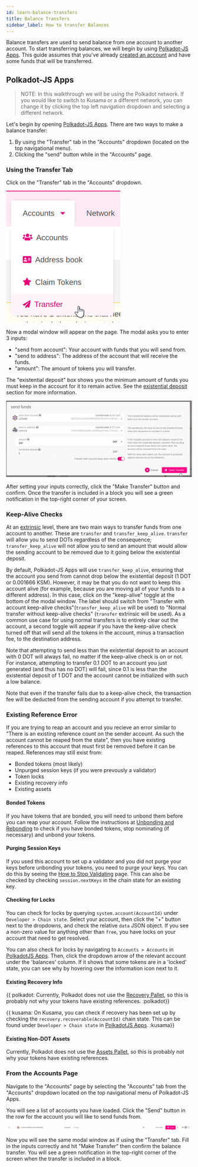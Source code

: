 ```yaml
---
id: learn-balance-transfers
title: Balance Transfers
sidebar_label: How to transfer Balances
---
```


Balance transfers are used to send balance from one account to another account. To start
transferring balances, we will begin by using [Polkadot-JS Apps][]. This guide assumes that you've
already [created an account](learn-account-generation) and have some funds that will be transferred.

## Polkadot-JS Apps

> NOTE: In this walkthrough we will be using the Polkadot network. If you would like to switch to
> Kusama or a different network, you can change it by clicking the top left navigation dropdown and
> selecting a different network.

Let's begin by opening [Polkadot-JS Apps][]. There are two ways to make a balance transfer:

1. By using the "Transfer" tab in the "Accounts" dropdown (located on the top navigational menu).
2. Clicking the "send" button while in the "Accounts" page.

### Using the Transfer Tab

Click on the "Transfer" tab in the "Accounts" dropdown.

![transfer](assets/transfer-1.png)

Now a modal window will appear on the page. The modal asks you to enter 3 inputs:

- "send from account": Your account with funds that you will send from.
- "send to address": The address of the account that will receive the funds.
- "amount": The amount of tokens you will transfer.

The "existential deposit" box shows you the minimum amount of funds you must keep in the account for
it to remain active. See the [existential deposit][] section for more information.

![transfer](assets/transfer-2.png)

After setting your inputs correctly, click the "Make Transfer" button and confirm. Once the transfer
is included in a block you will see a green notification in the top-right corner of your screen.

### Keep-Alive Checks

At an [extrinsic](glossary#extrinsic) level, there are two main ways to transfer funds from one
account to another. These are `transfer` and `transfer_keep_alive`. `transfer` will allow you to
send DOTs regardless of the consequence; `transfer_keep_alive` will not allow you to send an amount
that would allow the sending account to be removed due to it going below the existential deposit.

By default, Polkadot-JS Apps will use `transfer_keep_alive`, ensuring that the account you send from
cannot drop below the existential deposit (1 DOT or 0.001666 KSM). However, it may be that you do
not want to keep this account alive (for example, because you are moving all of your funds to a
different address). In this case, click on the "keep-alive" toggle at the bottom of the modal
window. The label should switch from "Transfer with account keep-alive checks"(`transfer_keep_alive`
will be used) to "Normal transfer without keep-alive checks" (`transfer` extrinsic will be used). As
a common use case for using normal transfers is to entirely clear out the account, a second toggle
will appear if you have the keep-alive check turned off that will send all the tokens in the
account, minus a transaction fee, to the destination address.

Note that attempting to send less than the existential deposit to an account with 0 DOT will always
fail, no matter if the keep-alive check is on or not. For instance, attempting to transfer 0.1 DOT
to an account you just generated (and thus has no DOT) will fail, since 0.1 is less than the
existential deposit of 1 DOT and the account cannot be initialized with such a low balance.

Note that even if the transfer fails due to a keep-alive check, the transaction fee will be deducted
from the sending account if you attempt to transfer.

### Existing Reference Error

<!-- These will be useful for future updates to this section: -->
<!-- https://github.com/substrate-developer-hub/substrate-developer-hub.github.io/issues/965 -->
<!-- https://github.com/w3f/polkadot-wiki/issues/1101 -->

If you are trying to reap an account and you recieve an error similar to "There is an existing
reference count on the sender account. As such the account cannot be reaped from the state", then
you have existing references to this account that must first be removed before it can be reaped.
References may still exist from:

- Bonded tokens (most likely)
- Unpurged session keys (if you were prevously a validator)
- Token locks
- Existing recovery info
- Existing assets

#### Bonded Tokens

If you have tokens that are bonded, you will need to unbond them before you can reap your account.
Follow the instructions at [Unbonding and Rebonding](#maintain-guides-how-to-unbond) to check if you
have bonded tokens, stop nominating (if necessary) and unbond your tokens.

#### Purging Session Keys

If you used this account to set up a validator and you did not purge your keys before unbonding your
tokens, you need to purge your keys. You can do this by seeing the
[How to Stop Validating](#maintain-guides-how-to-stop-validating) page. This can also be checked by
checking `session.nextKeys` in the chain state for an existing key.

#### Checking for Locks

You can check for locks by querying `system.account(AccountId)` under `Developer > Chain state`.
Select your account, then click the "+" button next to the dropdowns, and check the relative `data`
JSON object. If you see a non-zero value for anything other than `free`, you have locks on your
account that need to get resolved.

You can also check for locks by navigating to `Accounts > Accounts` in
[PolkadotJS Apps](https://polkadot.js.org/apps/#/). Then, click the dropdown arrow of the relevant
account under the 'balances' column. If it shows that some tokens are in a 'locked' state, you can
see why by hovering over the information icon next to it.

#### Existing Recovery Info

{{ polkadot: Currently, Polkadot does not use the
[Recovery Pallet](https://substrate.dev/docs/en/knowledgebase/runtime/frame#recovery), so this is
probably not why your tokens have existing references. :polkadot}}

{{ kusama: On Kusama, you can check if recovery has been set up by checking the `recovery.recoverable(AccountId)`
chain state. This can be found under `Developer > Chain state` in [PolkadotJS Apps][polkadot-js apps]. :kusama}}

#### Existing Non-DOT Assets

Currently, Polkadot does not use the
[Assets Pallet](https://substrate.dev/docs/en/knowledgebase/runtime/frame#assets), so this is
probably not why your tokens have existing references.

### From the Accounts Page

Navigate to the "Accounts" page by selecting the "Accounts" tab from the "Accounts" dropdown located
on the top navigational menu of Polkadot-JS Apps.

You will see a list of accounts you have loaded. Click the "Send" button in the row for the account
you will like to send funds from.

![transfer](assets/transfer-3.png)

Now you will see the same modal window as if using the "Transfer" tab. Fill in the inputs correctly
and hit "Make Transfer" then confirm the balance transfer. You will see a green notification in the
top-right corner of the screen when the transfer is included in a block.

[polkadot-js apps]: https://polkadot.js.org/apps
[existential deposit]: build-protocol-info#existential-deposit
